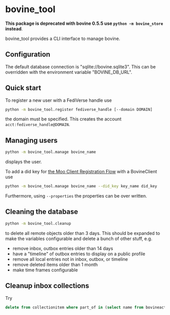 # bovine_tool

__This package is deprecated with bovine 0.5.5 use `python -m bovine_store` instead__.

bovine_tool provides a CLI interface to manage bovine.

## Configuration

The default database connection is "sqlite://bovine.sqlite3". This can be overridden with the environment variable "BOVINE_DB_URL".

## Quick start

To register a new user with a FediVerse handle use

```bash
python -m bovine_tool.register fediverse_handle [--domain DOMAIN]
```

the domain must be specified. This creates the account `acct:fediverse_handle@DOMAIN`.

## Managing users

```bash
python -m bovine_tool.manage bovine_name
```

displays the user.

To add a did key for [the Moo Client Registration Flow](https://blog.mymath.rocks/2023-03-25/BIN2_Moo_Client_Registration_Flow) with a BovineClient use

```bash
python -m bovine_tool.manage bovine_name --did_key key_name did_key
```

Furthermore, using `--properties` the properties can be over written.

## Cleaning the database

```bash
python -m bovine_tool.cleanup
```

to delete all remote objects older than 3 days. This should be expanded to make the variables configurable and delete a bunch of other stuff, e.g.

- remove inbox, outbox entries older than 14 days
- have a "timeline" of outbox entries to display on a public profile
- remove all local entries not in inbox, outbox, or timeline
- remove deleted items older than 1 month
- make time frames configurable

## Cleanup inbox collections

Try

```sql
delete from collectionitem where part_of in (select name from bovineactorendpoint where stream_name='INBOX') and created < (current_date - interval '7 day');
```
